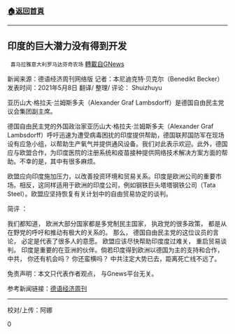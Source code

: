 ###  [:house:返回首頁](https://github.com/ourhimalayas/txt)
---

## 印度的巨大潜力没有得到开发
` 喜马拉雅意大利罗马达芬奇农场` [轉載自GNews](https://gnews.org/zh-hans/1203301/)

新闻来源：德语经济周刊网络版
记者：本尼迪克特·贝克尔（Benedikt Becker）
发表时间：2021年5月8日
翻译/ 整理/ 评论： Shuizhuyu

亚历山大·格拉夫·兰姆斯多夫（Alexander Graf Lambsdorff）是德国自由民主党议会集团副主席。

德国自由民主党的外国政治家亚历山大·格拉夫·兰姆斯多夫（Alexander Graf Lambsdorff）呼吁迅速为遭受病毒困扰的印度提供帮助，德国联邦国防军在现场设有应急小组，以帮助生产氧气并提供通风设备。我们对此表示欢迎。此外，德国应与欧盟合作，为印度医院的注册系统和疫苗接种提供网络技术解决方案方面的帮助。不幸的是，其中有很多麻烦。

欧盟应向印度施加压力，以改善投资环境和贸易关系。印度是欧洲公司的重要市场。相反，这同样适用于欧洲的印度公司，例如钢铁巨头塔塔钢铁公司（Tata Steel）。欧盟应坚持恢复有关计划中的自由贸易协定的谈判。

简评 ：

我们都知道， 欧洲大部分国家都是多党制民主国家， 执政党的很多政策， 都是从在野党的呼吁和推动有极大的关系的。 那么， 德国自由民主党的这位议员的言论， 必定是代表了很多人的意愿。 欧盟应该尽快帮助印度度过难关， 重启贸易谈判。 印度是重要的在亚洲的伙伴。倘若印度得到欧洲以德国为主的支持和合作， 中共， 你还有机会吗？ 你还蛮横吗？ 中共注定大势已去，距离死亡线不远了。

免责声明：本文只代表作者观点， 与Gnews平台无关。

参考新闻链接：[德语经济周刊](https://www.wiwo.de/politik/ausland/eu-indien-gipfel-das-riesige-potenzial-indiens-wird-nicht-gehoben/27171130.html)

* * *

校对/上传：阿娜

0
